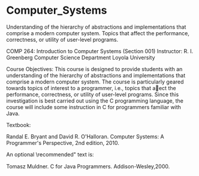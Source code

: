 Computer_Systems
================

Understanding of the hierarchy of abstractions and implementations that comprise a modern computer system. Topics that affect the performance, correctness, or utility of user-level programs. 

COMP 264: Introduction to Computer Systems (Section 001)
Instructor:
R. I. Greenberg
Computer Science Department
Loyola University

Course Objectives:
This course is designed to provide students with an understanding of the hierarchy
of abstractions and implementations that comprise a modern computer system. The course is particularly
geared towards topics of interest to a programmer, i.e., topics that aect the performance, correctness, or
utility of user-level programs. Since this investigation is best carried out using the C programming language,
the course will include some instruction in C for programmers familiar with Java.

Textbook:

Randal E. Bryant and David R. O'Halloran.
Computer Systems: A Programmer's Perspective, 2nd edition, 2010.


An optional \recommended" text is: 

Tomasz Muldner.
C for Java Programmers. Addison-Wesley,2000.
